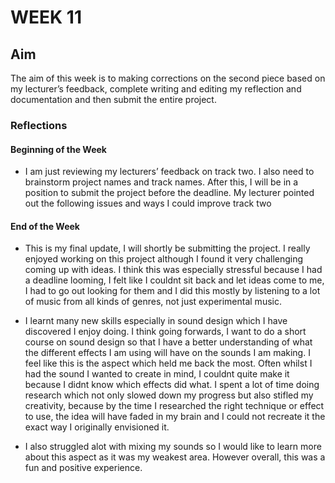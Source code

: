 # WEEK 11

## Aim 
The aim of this week is to making corrections on the second piece based on my lecturer’s feedback, complete writing and editing my reflection and documentation and then submit the entire project. 

### Reflections 

#### Beginning of the Week
-  I am just reviewing my lecturers’ feedback on track two. I also need to brainstorm project names and track names. After this, I will be in a position to submit the project before the deadline. My lecturer pointed out the following issues and ways I could improve track two

#### End of the Week 
- This is my final update, I will shortly be submitting the project. I really enjoyed working on this project although I found it very challenging coming up with ideas. I think this was especially stressful because I had a deadline looming, I felt like I couldnt sit back and let ideas come to me, I had to go out looking for them and I did this mostly by listening to a lot of music from all kinds of genres, not just experimental music.

- I learnt many new skills especially in sound design which I have discovered I enjoy doing. I think going forwards, I want to do a short course on sound design so that I have a better understanding of what the different effects I am using will have on the sounds I am making. I feel like this is the aspect which held me back the most. Often whilst I had the sound I wanted to create in mind, I couldnt quite make it because I didnt know which effects did what. I spent a lot of time doing research which not only slowed down my progress but also stifled my creativity, because by the time I researched the right technique or effect to use, the idea will have faded in my brain and I could not recreate it the exact way I originally envisioned it.
  
-  I also struggled alot with mixing my sounds so I would like to learn more about this aspect as it was my weakest area. However overall, this was a fun and positive experience. 

